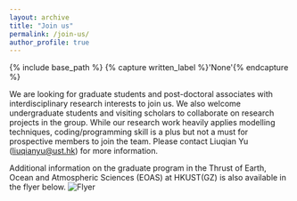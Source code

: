 ```yaml
---
layout: archive
title: "Join us"
permalink: /join-us/
author_profile: true
---
```



{% include base_path %}
{% capture written_label %}'None'{% endcapture %}

We are looking for graduate students and post-doctoral associates with interdisciplinary research interests to join us. We also welcome undergraduate students and visiting scholars to collaborate on research projects in the group. While our research work heavily applies modelling techniques, coding/programming skill is a plus but not a must for prospective members to join the team. Please contact Liuqian Yu (liuqianyu@ust.hk) for more information.   

Additional information on the graduate program in the Thrust of Earth, Ocean and Atmospheric Sciences (EOAS) at HKUST(GZ) is also available in the flyer below.
![Flyer](https://yuliuqian.github.io/images/HKUST_GZ_EOAS_PhDMphil_flyer.jpg)
